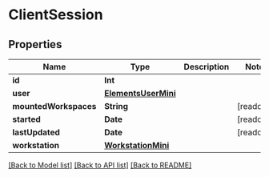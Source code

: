 # ClientSession

## Properties

Name | Type | Description | Notes
------------ | ------------- | ------------- | -------------
**id** | **Int** |  | 
**user** | [**ElementsUserMini**](ElementsUserMini.md) |  | 
**mountedWorkspaces** | **String** |  | [readonly] 
**started** | **Date** |  | [readonly] 
**lastUpdated** | **Date** |  | [readonly] 
**workstation** | [**WorkstationMini**](WorkstationMini.md) |  | 

[[Back to Model list]](../README.md#documentation-for-models) [[Back to API list]](../README.md#documentation-for-api-endpoints) [[Back to README]](../README.md)


